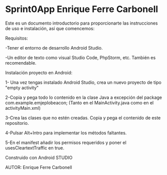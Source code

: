 # Sprint0App Enrique Ferre Carbonell
Este es un documento introductorio para proporcionarte las instrucciones de uso e instalación, así que comencemos:

Requisitos:

-Tener el entorno de desarrollo Android Studio.

-Un editor de texto como visual Studio Code, PhpStorm, etc. También es recomendable.

Instalación proyecto en Android:

1- Una vez tengas instalado Android Studio, crea un nuevo proyecto de tipo "empty activity"

2-Copia y pega todo lo contenido en la clase Java a excepción del package com.example.emjeplobeacon; (Tanto en el MainActivity.java como en el activityMain.xml)

3-Crea las clases que no estén creadas. Copia y pega el contenido de este repositorio.

4-Pulsar Alt+Intro para implementar los métodos faltantes.

5-En el manifest añadir los permisos requeridos y poner el usesCleartextTraffic en true.

Construido con Android STUDIO

AUTOR: Enrique Ferre Carbonell
